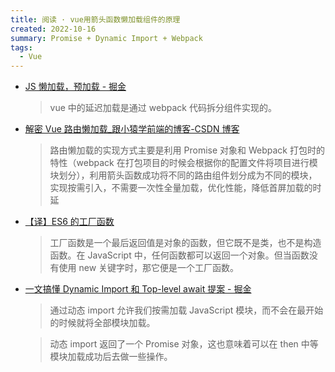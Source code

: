 ```yaml
---
title: 阅读 · vue用箭头函数懒加载组件的原理
created: 2022-10-16
summary: Promise + Dynamic Import + Webpack
tags:
  - Vue
---
```


- [JS 懒加载，预加载 - 掘金](https://juejin.cn/post/6863295010591375373)
  > vue 中的延迟加载是通过 webpack 代码拆分组件实现的。
- [解密 Vue 路由懒加载\_跟小猿学前端的博客-CSDN 博客](https://blog.csdn.net/weixin_43742274/article/details/107202322)
  > 路由懒加载的实现方式主要是利用 Promise 对象和 Webpack 打包时的特性（webpack 在打包项目的时候会根据你的配置文件将项目进行模块划分），利用箭头函数成功将不同的路由组件划分成为不同的模块，实现按需引入，不需要一次性全量加载，优化性能，降低首屏加载的时延
- [【译】ES6 的工厂函数](https://www.jianshu.com/p/9ce26a5044e6)
  > 工厂函数是一个最后返回值是对象的函数，但它既不是类，也不是构造函数。在 JavaScript 中，任何函数都可以返回一个对象。但当函数没有使用 new 关键字时，那它便是一个工厂函数。
- [一文搞懂 Dynamic Import 和 Top-level await 提案 - 掘金](https://juejin.cn/post/6844904126535434253)

  > 通过动态 import 允许我们按需加载 JavaScript 模块，而不会在最开始的时候就将全部模块加载。

  > 动态 import 返回了一个 Promise 对象，这也意味着可以在 then 中等模块加载成功后去做一些操作。
